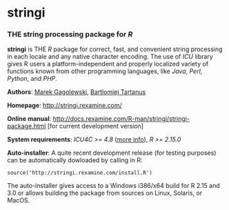 # **stringi**

### THE string processing package for *R*


**stringi** is THE *R* package for correct, fast, and convenient string 
processing in each locale and any native character encoding.
The use of *ICU* library gives R users a  platform-independent and properly 
localized variety of functions known from other programming languages,
like  *Java*, *Perl*, *Python*, and *PHP*.

**Authors**: [Marek Gagolewski](http://gagolewski.rexamine.com/),
[Bartlomiej Tartanus](http://tartanus.rexamine.com/)

**Homepage**: http://stringi.rexamine.com/

**Online manual**: http://docs.rexamine.com/R-man/stringi/stringi-package.html 
[for current development version]

**System requirements**: *ICU4C >= 4.8*
([more info](https://github.com/Rexamine/stringi/blob/master/INSTALL.md)),
*R >= 2.15.0*

**Auto-installer**: A quite recent development release (for testing purposes)
can be automatically dowloaded by calling in R:
```
source('http://stringi.rexamine.com/install.R')
```
The auto-installer gives access to a Windows i386/x64 build for R 2.15 and 3.0
or allows building the package from sources on Linux, Solaris, or MacOS.
